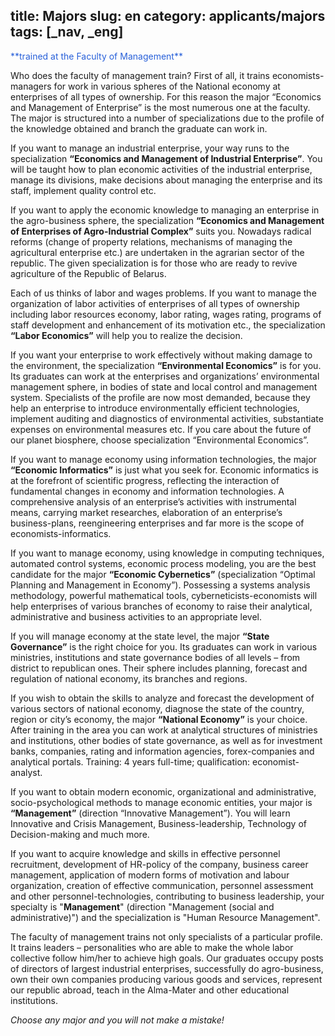 title: Majors
slug: en
category: applicants/majors
tags: [_nav, _eng]
---

<font color="#2860d9">
  **trained at the Faculty of Management**
</font>

Who does the faculty of management train? First of all, it trains economists-managers for work in various spheres of the National economy at enterprises of all types of ownership. For this reason the major “Economics and Management of Enterprise” is the most numerous one at the faculty. The major is structured into a number of specializations due to the profile of the knowledge obtained and branch the graduate can work in.

If you want to manage an industrial enterprise, your way runs to the specialization **“Economics and Management of Industrial Enterprise”**. You will be taught how to plan economic activities of the industrial enterprise, manage its divisions, make decisions about managing the enterprise and its staff, implement quality control etc.

If you want to apply the economic knowledge to managing an enterprise in the agro-business sphere, the specialization **“Economics and Management of Enterprises of Agro-Industrial Complex”** suits you. Nowadays radical reforms (change of property relations, mechanisms of managing the agricultural enterprise etc.) are undertaken in the agrarian sector of the republic. The given specialization is for those who are ready to revive agriculture of the Republic of Belarus.

Each of us thinks of labor and wages problems. If you want to manage the organization of labor activities of enterprises of all types of ownership including labor resources economy, labor rating, wages rating, programs of staff development and enhancement of its motivation etc., the specialization **“Labor Economics”** will help you to realize the decision.

If you want your enterprise to work effectively without making damage to the environment, the specialization **“Environmental Economics”** is for you. Its graduates can work at the enterprises and organizations’ environmental management sphere, in bodies of state and local control and management system. Specialists of the profile are now most demanded, because they help an enterprise to introduce environmentally efficient technologies, implement auditing and diagnostics of environmental activities, substantiate expenses on environmental measures etc. If you care about the future of our planet biosphere, choose specialization “Environmental Economics”.

If you want to manage economy using information technologies, the major **“Economic Informatics”** is just what you seek for. Economic informatics is at the forefront of scientific progress, reflecting the interaction of fundamental changes in economy and information technologies. A comprehensive analysis of an enterprise’s activities with instrumental means, carrying market researches, elaboration of an enterprise’s business-plans, reengineering enterprises and far more is the scope of economists-informatics.

If you want to manage economy, using knowledge in computing techniques, automated control systems, economic process modeling, you are the best candidate for the major **“Economic Cybernetics”** (specialization “Optimal Planning and Management in Economy”). Possessing a systems analysis methodology, powerful mathematical tools, cyberneticists-economists will help enterprises of various branches of economy to raise their analytical, administrative and business activities to an appropriate level.

If you will manage economy at the state level, the major **“State Governance”** is the right choice for you. Its graduates can work in various ministries, institutions and state governance bodies of all levels – from district to republican ones. Their sphere includes planning, forecast and regulation of national economy, its branches and regions.

If you wish to obtain the skills to analyze and forecast the development of various sectors of national economy, diagnose the state of the country, region or city’s economy, the major **“National Economy”** is your choice. After training in the area you can work at analytical structures of ministries and institutions, other bodies of state governance, as well as for investment banks, companies, rating and information agencies, forex-companies and analytical portals. Training: 4 years full-time; qualification: economist-analyst.

If you want to obtain modern economic, organizational and administrative, socio-psychological methods to manage economic entities, your major is **“Management”** (direction “Innovative Management”). You will learn Innovative and Crisis Management, Business-leadership, Technology of Decision-making and much more.

If you want to acquire knowledge and skills in effective personnel recruitment, development of HR-policy of the company, business career management, application of modern forms of motivation and labour organization, creation of effective communication, personnel assessment and other personnel-technologies, contributing to business leadership, your specialty is "__Management__" (direction "Management (social and administrative)") and the specialization is "Human Resource Management".

The faculty of management trains not only specialists of a particular profile. It trains leaders – personalities who are able to make the whole labor collective follow him/her to achieve high goals. Our graduates occupy posts of directors of largest industrial enterprises, successfully do agro-business, own their own companies producing various goods and services, represent our republic abroad, teach in the Alma-Mater and other educational institutions.

*Choose any major and you will not make a mistake!*

